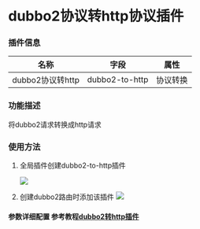 # dubbo2协议转http协议插件

### 插件信息

| 名称       | 字段                           | 属性   |
| ---------- |------------------------------|------|
| dubbo2协议转http | dubbo2-to-http | 协议转换 |

### 功能描述

将dubbo2请求转换成http请求

### 使用方法
1. 全局插件创建dubbo2-to-http插件

   ![](http://data.eolinker.com/course/6XucDUJd71871b66d403c542a6c32c088f4796dee26425e.png)

2. 创建dubbo2路由时添加该插件
   ![](http://data.eolinker.com/course/W2hHpTm0f6be788ab06630d3873f6ca961c5c3e26f7b5fa.png)

#### 参数详细配置 参考教程[dubbo2转http插件](/docs/apinto/plugins/dubbo2-to-http.md)
